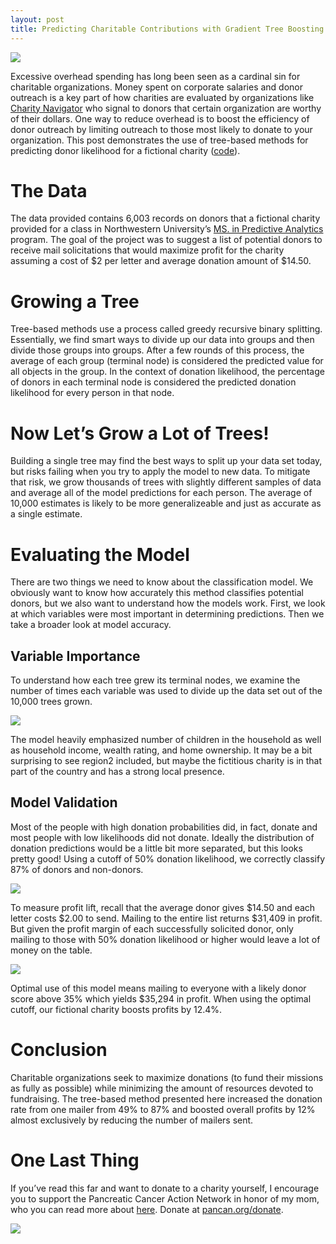 ```yaml
---
layout: post
title: Predicting Charitable Contributions with Gradient Tree Boosting
---
```

<p>
  <img src="https://joshyazman.github.io/images/charitable-predictions/image4.png#center"/>
</p>

Excessive overhead spending has long been seen as a cardinal sin for charitable organizations. Money spent on corporate salaries and donor outreach is a key part of how charities are evaluated by organizations like [Charity Navigator](https://www.charitynavigator.org/index.cfm?bay=content.view&cpid=1284) who signal to donors that certain organization are worthy of their dollars. One way to reduce overhead is to boost the efficiency of donor outreach by limiting outreach to those most likely to donate to your organization. This post demonstrates the use of tree-based methods for predicting donor likelihood for a fictional charity ([code](https://github.com/joshyazman/medium-posts/tree/master/predicting-charitable-donations)).

# The Data
The data provided contains 6,003 records on donors that a fictional charity provided for a class in Northwestern University’s [MS. in Predictive Analytics](https://sps.northwestern.edu/masters/data-science/) program. The goal of the project was to suggest a list of potential donors to receive mail solicitations that would maximize profit for the charity assuming a cost of $2 per letter and average donation amount of $14.50.

# Growing a Tree
Tree-based methods use a process called greedy recursive binary splitting. Essentially, we find smart ways to divide up our data into groups and then divide those groups into groups. After a few rounds of this process, the average of each group (terminal node) is considered the predicted value for all objects in the group. In the context of donation likelihood, the percentage of donors in each terminal node is considered the predicted donation likelihood for every person in that node.

# Now Let’s Grow a Lot of Trees!
Building a single tree may find the best ways to split up your data set today, but risks failing when you try to apply the model to new data. To mitigate that risk, we grow thousands of trees with slightly different samples of data and average all of the model predictions for each person. The average of 10,000 estimates is likely to be more generalizeable and just as accurate as a single estimate.

# Evaluating the Model
There are two things we need to know about the classification model. We obviously want to know how accurately this method classifies potential donors, but we also want to understand how the models work. First, we look at which variables were most important in determining predictions. Then we take a broader look at model accuracy.

## Variable Importance
To understand how each tree grew its terminal nodes, we examine the number of times each variable was used to divide up the data set out of the 10,000 trees grown.

<p>
  <img src="https://joshyazman.github.io/images/charitable-predictions/image1.png#center"/>
</p>

The model heavily emphasized number of children in the household as well as household income, wealth rating, and home ownership. It may be a bit surprising to see region2 included, but maybe the fictitious charity is in that part of the country and has a strong local presence.

## Model Validation
Most of the people with high donation probabilities did, in fact, donate and most people with low likelihoods did not donate. Ideally the distribution of donation predictions would be a little bit more separated, but this looks pretty good! Using a cutoff of 50% donation likelihood, we correctly classify 87% of donors and non-donors.

<p>
  <img src="https://joshyazman.github.io/images/charitable-predictions/image2.png#center"/>
</p>

To measure profit lift, recall that the average donor gives $14.50 and each letter costs $2.00 to send. Mailing to the entire list returns $31,409 in profit. But given the profit margin of each successfully solicited donor, only mailing to those with 50% donation likelihood or higher would leave a lot of money on the table.

<p>
  <img src="https://joshyazman.github.io/images/charitable-predictions/image3.png#center"/>
</p>

Optimal use of this model means mailing to everyone with a likely donor score above 35% which yields $35,294 in profit. When using the optimal cutoff, our fictional charity boosts profits by 12.4%.

# Conclusion
Charitable organizations seek to maximize donations (to fund their missions as fully as possible) while minimizing the amount of resources devoted to fundraising. The tree-based method presented here increased the donation rate from one mailer from 49% to 87% and boosted overall profits by 12% almost exclusively by reducing the number of mailers sent.

# One Last Thing
If you’ve read this far and want to donate to a charity yourself, I encourage you to support the Pancreatic Cancer Action Network in honor of my mom, who you can read more about [here](https://www.pancan.org/about-us/pancreas-matters-enewsletters/wage-hope-sons-story/). Donate at [pancan.org/donate](pancan.org/donate).

<p>
  <img src="https://joshyazman.github.io/images/charitable-predictions/image4.png#center"/>
</p>
